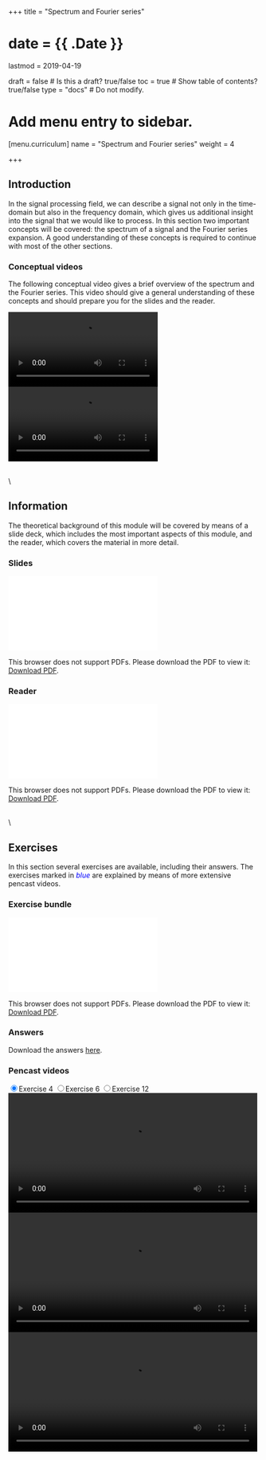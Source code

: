 +++
title = "Spectrum and Fourier series"

# date = {{ .Date }}
lastmod = 2019-04-19

draft = false  # Is this a draft? true/false
toc = true  # Show table of contents? true/false
type = "docs"  # Do not modify.

# Add menu entry to sidebar.
[menu.curriculum]
  name = "Spectrum and Fourier series"
  weight = 4

+++

## Introduction
In the signal processing field, we can describe a signal not only in the time-domain but also in the frequency domain, which gives us additional insight into the signal that we would like to process.
In this section two important concepts will be covered: the spectrum of a signal and the Fourier series expansion. A good understanding of these concepts is required to continue with most of the other sections.


### Conceptual videos
The following conceptual video gives a brief overview of the spectrum and the Fourier series. This video should give a general understanding of these concepts and should prepare you for the slides and the reader.

<div id="spgrid">
<div>
<video controls preload>
  <source src="/../files/5.Introduction/Introduction-FrequencySpectrum.mp4" type="video/mp4">
Your browser does not support the video tag.
</video>
</div>
<div>
<video controls preload>
  <source src="/../files/5.Introduction/Introduction-FourierTransform.mp4" type="video/mp4">
Your browser does not support the video tag.
</video>
</div>
</div>

\
\
## Information
The theoretical background of this module will be covered by means of a slide deck, which includes the most important aspects of this module, and the reader, which covers the material in more detail.

### Slides

<object data="/../files/1.Slides/2.SPAFS-Slides.pdf" type="application/pdf" width="100%" height="400px">
    <embed src="/../files/1.Slides/2.SPAFS-Slides.pdf" type="application/pdf">
        <p>This browser does not support PDFs. Please download the PDF to view it: <a href="/../files/1.Slides/2.SPAFS-Slides.pdf">Download PDF</a>.</p>
    </embed>
</object>


### Reader

<object data="/../files/2.Reader/2.SPAFS-Reader.pdf" type="application/pdf" width="100%" height="400px">
    <embed src="/../files/2.Reader/2.SPAFS-Reader.pdf" type="application/pdf">
        <p>This browser does not support PDFs. Please download the PDF to view it: <a href="/../files/2.Reader/2.SPAFS-Reader.pdf">Download PDF</a>.</p>
    </embed>
</object>

\
\
## Exercises
In this section several exercises are available, including their answers. The exercises marked in <span style="color:blue">*blue*</span> are explained by means of more extensive pencast videos.


### Exercise bundle

<object data="/../files/3.Exercises/2.SPAFS-StudentExercises.pdf" type="application/pdf" width="100%" height="400px">
    <embed src="/../files/3.Exercises/2.SPAFS-StudentExercises.pdf" type="application/pdf">
        <p>This browser does not support PDFs. Please download the PDF to view it: <a href="/../files/3.Exercises/2.SPAFS-StudentExercises.pdf">Download PDF</a>.</p>
    </embed>
</object>

### Answers
Download the answers <a href="/../files/3.Exercises/Answers/2.SPAFS-StudentAnswers.pdf">here</a>.

### Pencast videos
<script src='https://vjs.zencdn.net/7.4.1/video.js'></script>
<div class="grid-row reverse video-gallery">
 <input type="radio" value="1" name="video-list" id="video-1" checked="checked" /><label for="video-1">Exercise 4</label>
 <input type="radio" value="2" name="video-list" id="video-2" /><label for="video-2">Exercise 6</label>
 <input type="radio" value="3" name="video-list" id="video-3" /><label for="video-3">Exercise 12</label>


 <!-- videos -->
 <div class="video video-1">
 <video width="500" height="240" controls>
   <source src="/../files/6.Pencast/SPAFS-4.mp4" type="video/mp4" type="video/mp4">
 Your browser does not support the video tag.
 </video>
 </div>

 <div class="video video-2">
 <video width="500" height="240" controls>
   <source src="/../files/6.Pencast/SPAFS-6.mp4" type="video/mp4">
 Your browser does not support the video tag.
 </video>
 </div>

 <div class="video video-3">
 <video width="500" height="240" controls>
   <source src="/../files/6.Pencast/SPAFS-12.mp4" type="video/mp4">
 Your browser does not support the video tag.
 </video>
 </div>

</div>
